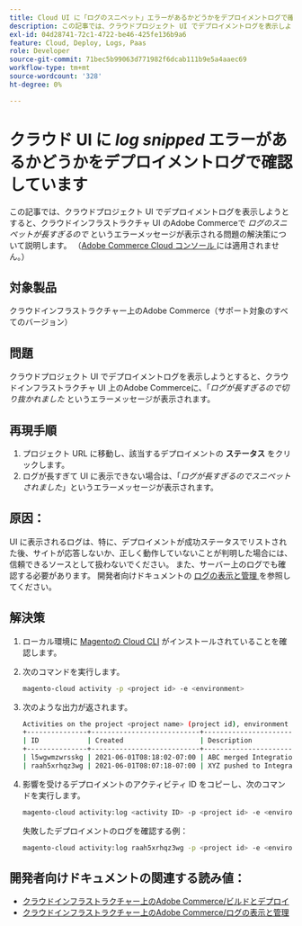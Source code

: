 ```yaml
---
title: Cloud UI に「ログのスニペット」エラーがあるかどうかをデプロイメントログで確認しています
description: この記事では、クラウドプロジェクト UI でデプロイメントログを表示しようとすると、「長すぎたので、Adobe Commerceでログが切り抜かれました」というエラーメッセージが表示される問題の解決策を説明します。
exl-id: 04d28741-72c1-4722-be46-425fe136b9a6
feature: Cloud, Deploy, Logs, Paas
role: Developer
source-git-commit: 71bec5b99063d771982f6dcab111b9e5a4aaec69
workflow-type: tm+mt
source-wordcount: '328'
ht-degree: 0%

---
```


# クラウド UI に *log snipped* エラーがあるかどうかをデプロイメントログで確認しています

この記事では、クラウドプロジェクト UI でデプロイメントログを表示しようとすると、クラウドインフラストラクチャ UI のAdobe Commerceで *ログのスニペットが長すぎるので* というエラーメッセージが表示される問題の解決策について説明します。 （[Adobe Commerce Cloud コンソール ](https://console.adobecommerce.com/) には適用されません。）

## 対象製品

クラウドインフラストラクチャー上のAdobe Commerce（サポート対象のすべてのバージョン）

## 問題

クラウドプロジェクト UI でデプロイメントログを表示しようとすると、クラウドインフラストラクチャ UI 上のAdobe Commerceに、「*ログが長すぎるので切り抜かれました* というエラーメッセージが表示されます。

## 再現手順

1. プロジェクト URL に移動し、該当するデプロイメントの **ステータス** をクリックします。
1. ログが長すぎて UI に表示できない場合は、「*ログが長すぎるのでスニペットされました*」というエラーメッセージが表示されます。

## 原因：

UI に表示されるログは、特に、デプロイメントが成功ステータスでリストされた後、サイトが応答しないか、正しく動作していないことが判明した場合には、信頼できるソースとして扱わないでください。 また、サーバー上のログでも確認する必要があります。 開発者向けドキュメントの [ ログの表示と管理 ](https://experienceleague.adobe.com/docs/commerce-cloud-service/user-guide/develop/test/log-locations.html) を参照してください。

## 解決策

1. ローカル環境に [Magentoの Cloud CLI](https://experienceleague.adobe.com/docs/commerce-cloud-service/user-guide/dev-tools/cloud-cli.html) がインストールされていることを確認します。
1. 次のコマンドを実行します。

   ```bash
   magento-cloud activity -p <project id> -e <environment>
   ```

1. 次のような出力が返されます。

   ```bash
   Activities on the project <project name> (project id), environment <environment>:
   +---------------+---------------------------+-------------------------------------+----------+----------+---------+
   | ID            | Created                   | Description                         | Progress | State    | Result  |
   +---------------+---------------------------+-------------------------------------+----------+----------+---------+
   | l5wgwmzwrsskg | 2021-06-01T08:18:02-07:00 | ABC merged Integration into Staging | 100%     | complete | success |
   | raah5xrhqz3wg | 2021-06-01T08:07:18-07:00 | XYZ pushed to Integration           | 100%     | complete | failure |
   ```

1. 影響を受けるデプロイメントのアクティビティ ID をコピーし、次のコマンドを実行します。

   ```bash
   magento-cloud activity:log <activity ID> -p <project id> -e <environment>
   ```

   失敗したデプロイメントのログを確認する例：

   ```bash
   magento-cloud activity:log raah5xrhqz3wg -p <project id> -e <environment>
   ```

## 開発者向けドキュメントの関連する読み値：

* [ クラウドインフラストラクチャー上のAdobe Commerce/ビルドとデプロイ ](https://experienceleague.adobe.com/docs/commerce-cloud-service/user-guide/configure/env/configure-env-yaml.html)
* [ クラウドインフラストラクチャー上のAdobe Commerce/ログの表示と管理 ](https://experienceleague.adobe.com/docs/commerce-cloud-service/user-guide/develop/test/log-locations.html)
